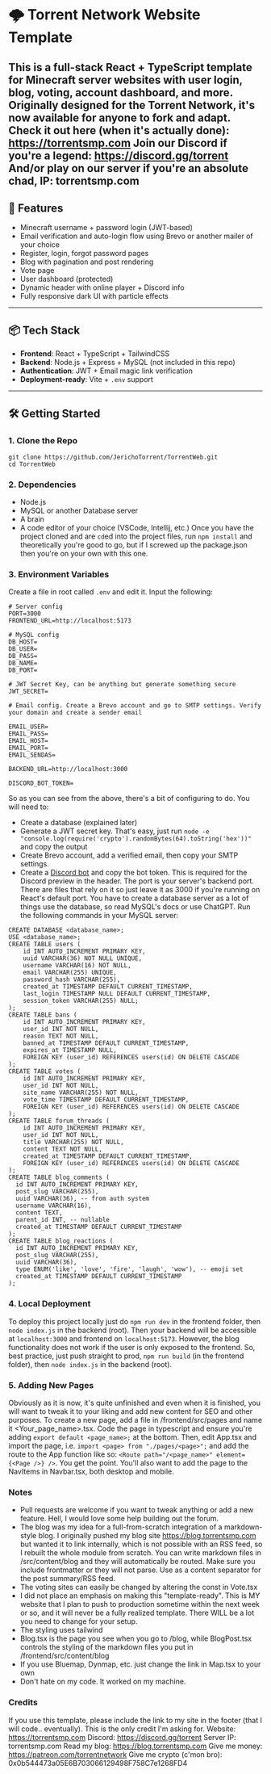 # 🌩️ Torrent Network Website Template  

This is a full-stack React + TypeScript template for Minecraft server websites with user login, blog, voting, account dashboard, and more. Originally designed for the Torrent Network, it's now available for anyone to fork and adapt.  
Check it out here (when it's actually done): <https://torrentsmp.com>
Join our Discord if you're a legend: <https://discord.gg/torrent>
And/or play on our server if you're an absolute chad, IP: torrentsmp.com
---

## 🚀 Features  

- Minecraft username + password login (JWT-based)
- Email verification and auto-login flow using Brevo or another mailer of your choice
- Register, login, forgot password pages
- Blog with pagination and post rendering
- Vote page
- User dashboard (protected)
- Dynamic header with online player + Discord info
- Fully responsive dark UI with particle effects

---

## 📦 Tech Stack  

- **Frontend**: React + TypeScript + TailwindCSS
- **Backend**: Node.js + Express + MySQL (not included in this repo)
- **Authentication**: JWT + Email magic link verification
- **Deployment-ready**: Vite + `.env` support

---

## 🛠️ Getting Started

### 1. Clone the Repo  

```
git clone https://github.com/JerichoTorrent/TorrentWeb.git
cd TorrentWeb
```

### 2. Dependencies

- Node.js
- MySQL or another Database server
- A brain
- A code editor of your choice (VSCode, Intellij, etc.)
Once you have the project cloned and are `cd`ed into the project files, run `npm install` and theoretically you're good to go, but if I screwed up the package.json then you're on your own with this one.

### 3. Environment Variables  

Create a file in root called `.env` and edit it. Input the following:

```
# Server config
PORT=3000
FRONTEND_URL=http://localhost:5173

# MySQL config
DB_HOST=
DB_USER=
DB_PASS=
DB_NAME=
DB_PORT=

# JWT Secret Key, can be anything but generate something secure
JWT_SECRET=

# Email config. Create a Brevo account and go to SMTP settings. Verify your domain and create a sender email

EMAIL_USER=
EMAIL_PASS=
EMAIL_HOST=
EMAIL_PORT=
EMAIL_SENDAS=

BACKEND_URL=http://localhost:3000

DISCORD_BOT_TOKEN=
```
So as you can see from the above, there's a bit of configuring to do. You will need to:
- Create a database (explained later)
- Generate a JWT secret key. That's easy, just run `node -e "console.log(require('crypto').randomBytes(64).toString('hex'))"` and copy the output
- Create Brevo account, add a verified email, then copy your SMTP settings.
- Create a [Discord bot](https://discord.com/developers/applications) and copy the bot token. This is required for the Discord preview in the header.
The port is your server's backend port. There are files that rely on it so just leave it as 3000 if you're running on React's default port. You have to create a database server as a lot of things use the database, so read MySQL's docs or use ChatGPT. Run the following commands in your MySQL server:
```
CREATE DATABASE <database_name>;
USE <database_name>;
CREATE TABLE users (
    id INT AUTO_INCREMENT PRIMARY KEY,
    uuid VARCHAR(36) NOT NULL UNIQUE,
    username VARCHAR(16) NOT NULL,
    email VARCHAR(255) UNIQUE,
    password_hash VARCHAR(255),
    created_at TIMESTAMP DEFAULT CURRENT_TIMESTAMP,
    last_login TIMESTAMP NULL DEFAULT CURRENT_TIMESTAMP,
    session_token VARCHAR(255) NULL;
);
CREATE TABLE bans (
    id INT AUTO_INCREMENT PRIMARY KEY,
    user_id INT NOT NULL,
    reason TEXT NOT NULL,
    banned_at TIMESTAMP DEFAULT CURRENT_TIMESTAMP,
    expires_at TIMESTAMP NULL,
    FOREIGN KEY (user_id) REFERENCES users(id) ON DELETE CASCADE
);
CREATE TABLE votes (
    id INT AUTO_INCREMENT PRIMARY KEY,
    user_id INT NOT NULL,
    site_name VARCHAR(255) NOT NULL,
    vote_time TIMESTAMP DEFAULT CURRENT_TIMESTAMP,
    FOREIGN KEY (user_id) REFERENCES users(id) ON DELETE CASCADE
);
CREATE TABLE forum_threads (
    id INT AUTO_INCREMENT PRIMARY KEY,
    user_id INT NOT NULL,
    title VARCHAR(255) NOT NULL,
    content TEXT NOT NULL,
    created_at TIMESTAMP DEFAULT CURRENT_TIMESTAMP,
    FOREIGN KEY (user_id) REFERENCES users(id) ON DELETE CASCADE
);
CREATE TABLE blog_comments (
  id INT AUTO_INCREMENT PRIMARY KEY,
  post_slug VARCHAR(255),
  uuid VARCHAR(36), -- from auth system
  username VARCHAR(16),
  content TEXT,
  parent_id INT, -- nullable
  created_at TIMESTAMP DEFAULT CURRENT_TIMESTAMP
);
CREATE TABLE blog_reactions (
  id INT AUTO_INCREMENT PRIMARY KEY,
  post_slug VARCHAR(255),
  uuid VARCHAR(36),
  type ENUM('like', 'love', 'fire', 'laugh', 'wow'), -- emoji set
  created_at TIMESTAMP DEFAULT CURRENT_TIMESTAMP
);
```

### 4. Local Deployment  

To deploy this project locally just do `npm run dev` in the frontend folder, then `node index.js` in the backend (root). Then your backend will be accessible at `localhost:3000` and frontend on `localhost:5173`. However, the blog functionality does not work if the user is only exposed to the frontend. So, best practice, just push straight to prod, `npm run build` (in the frontend folder), then `node index.js` in the backend (root).

### 5. Adding New Pages  

Obviously as it is now, it's quite unfinished and even when it is finished, you will want to tweak it to your liking and add new content for SEO and other purposes. To create a new page, add a file in /frontend/src/pages and name it <Your_page_name>.tsx. Code the page in typescript and ensure you're adding `export default <page_name>;` at the bottom. Then, edit App.tsx and import the page, i.e. `import <page> from "./pages/<page>";` and add the route to the App function like so: `<Route path="/<page_name>" element={<Page />} />`. You get the point. You'll also want to add the page to the NavItems in Navbar.tsx, both desktop and mobile.

### Notes  

- Pull requests are welcome if you want to tweak anything or add a new feature. Hell, I would love some help building out the forum.
- The blog was my idea for a full-from-scratch integration of a markdown-style blog. I originally pushed my blog site <https://blog.torrentsmp.com> but wanted it to link internally, which is not possible with an RSS feed, so I rebuilt the whole module from scratch. You can write markdown files in /src/content/blog and they will automatically be routed. Make sure you include frontmatter or they will not parse. Use <!--more--> as a content separator for the post summary/RSS feed.
- The voting sites can easily be changed by altering the const in Vote.tsx
- I did not place an emphasis on making this "template-ready". This is MY website that I plan to push to production sometime within the next week or so, and it will never be a fully realized template. There WILL be a lot you need to change for your setup.
- The styling uses tailwind
- Blog.tsx is the page you see when you go to /blog, while BlogPost.tsx controls the styling of the markdown files you put in /frontend/src/content/blog
- If you use Bluemap, Dynmap, etc. just change the link in Map.tsx to your own
- Don't hate on my code. It worked on my machine.

### Credits  

If you use this template, please include the link to my site in the footer (that I will code.. eventually). This is the only credit I'm asking for.
Website: <https://torrentsmp.com>
Discord: <https://discord.gg/torrent>
Server IP: torrentsmp.com
Read my blog: <https://blog.torrentsmp.com>
Give me money: <https://patreon.com/torrentnetwork>
Give me crypto (c'mon bro): 0x0b544473a05E6B703066129498F758C7e1268FD4
